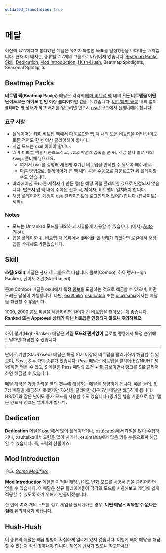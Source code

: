 ```yaml
---
outdated_translation: true
---
```


# 메달

이전에 *업적*이라고 불리었던 메달은 유저가 특별한 목표를 달성했음을 나타내는 배지입니다. 현재 이 배지는, 종류별로 7개의 그룹으로 나뉘어져 있습니다: [Beatmap Packs](#beatmap-packs), [Skill](#skill), [Dedication](#dedication), [Mod Introduction](#mod-introduction), [Hush-Hush](#hush-hush), Beatmap Spotlights, Seasonal Spotlights.

## Beatmap Packs

**비트맵 팩(Beatmap Packs)** 메달은 각각의 [테마 비트맵 팩](https://osu.ppy.sh/beatmaps/packs?type=theme) 내의 **모든 비트맵을 어떤 난이도로든 적어도 한 번 이상 클리어**하면 얻을 수 있습니다. [비트맵 팩 목록](https://osu.ppy.sh/beatmaps/packs?type=theme) 내의 맵이 **`클리어한 맵`** 상태가 되고 배지를 얻으려면 반드시 [osu!](/wiki/Game_mode/osu!) 모드에서 플레이해야 합니다.

### 요구 사항

- 플레이어는 [테마 비트맵 팩](https://osu.ppy.sh/beatmaps/packs?type=theme)에서 다운로드한 맵 팩 내의 모든 비트맵을 어떤 난이도로든 적어도 한 번 이상 클리어해야 합니다.
- 게임 모드는 osu! 이어야 합니다.
- 테마 비트맵 팩을 다운로드하고, `.zip` 파일의 압축을 푼 뒤, 게임 설치 폴더 내의 `Songs` 폴더에 넣으세요.
  - 여기서 osu!를 실행해 새롭게 추가된 비트맵을 인식할 수 있도록 해주세요.
  - 다른 방법으로, 플레이어가 맵 팩 내의 곡을 수동으로 다운로드한 뒤 플레이할 수도 있습니다.
- 바리에이션 곡(다른 제작자가 만든 맵)은 해당 곡을 플레이한 것으로 인정되지 않습니다.
  **반드시** 맵 팩 내에 수록된 것과 곡, 제작자, 비트맵이 일치해야 합니다.
- 해당 플레이어의 계정이 osu!클라이언트에 로그인되어 있어야 합니다 (웹사이트는 제외).

### Notes

- 모드는 Unranked 모드를 제외하고 자유롭게 사용할 수 있습니다. (예시) [Auto Pilot](/wiki/Game_modifier/Autopilot)).
- 맵을 플레이한 뒤, [비트맵 팩 목록](https://osu.ppy.sh/beatmaps/packs?type=theme)에서 **`클리어한 맵`** 상태가 되었다면 로컬에서 해당 맵을 삭제해도 상관없습니다.

## Skill

**스킬(Skill)** 메달은 현재 세 그룹으로 나뉩니다: 콤보(Combo), 하이 랭커(High Ranker), 난이도 기반(Star-based).

콤보(Combo) 메달은 osu!에서 특정 [콤보](/wiki/Disambiguation/Combo)를 도달하는 것으로 해금할 수 있으며, 어떤 노래든 달성이 가능합니다. 다만, [osu!taiko](/wiki/Game_mode/osu!taiko), [osu!catch](/wiki/Game_mode/osu!catch) 또는 [osu!mania](/wiki/Game_mode/osu!mania)에서는 메달을 해금할 수 없습니다.

1000, 2000 콤보 메달을 해금하려면 길이가 긴 비트맵을 찾아보는 게 좋습니다. **Ranked 또는 Approved 상태가 아닌 비트맵은 인정되지 않으니 주의하세요.**

---

하이 랭커(High-Ranker) 메달은 **게임 모드와 관계없이** 글로벌 랭킹에서 특정 순위에 도달하면 해금할 수 있습니다.

---

난이도 기반(Star-based) 메달은 특정 Star 이상의 비트맵을 클리어하며 해금할 수 있으며, *Pass*, *S* 두 개의 종류가 있습니다. *Pass* 메달은 비트맵을 클리어(EZ/NF/HT 제외)하면 얻을 수 있고, *S* 메달은 Pass 메달의 조건 + [풀 콤보](/wiki/Gameplay/Full_combo)이면서 랭크를 S로 클리어하면 해금할 수 있습니다.

메달 해금은 가장 가까운 별의 갯수에 해당하는 메달을 해금하게 됩니다. 예를 들어, 6, 7성 메달을 해금하지 못했지만 7.8성을 클리어한 경우 7성 메달만 해금하게 됩니다. HR/DT와 같은 난이도 증가 모드를 사용할 수도 있습니다 (증가된 별을 기준으로 함). 맵은 반드시 랭크된 맵이어야 합니다.

## Dedication

**Dedication** 메달은 osu!에서 많이 플레이하거나, osu!catch에서 과일을 많이 수집하거나, osu!taiko에서 드럼을 많이 치거나, osu!mania에서 많은 키를 누름으로써 해금할 수 있습니다. 즉, 노력의 산물이죠!

## Mod Introduction

*참고: [Game Modifiers](/wiki/Game_modifier)*

**Mod Introduction** 메달은 지정된 게임 난이도 변화 모드를 사용해 맵을 클리어하면 얻을 수 있습니다. 이 메달은 신규 플레이어들이 각각의 모드를 사용해보고 게임에 쉽게 적응할 수 있도록 하기 위해서 만들어졌습니다.

한 번에 여러 개의 모드를 걸고 게임을 플레이하는 경우, **어떤 메달도 획득할 수 없다는 점**에 유의하시기 바랍니다.

## Hush-Hush

이 종류의 메달은 해금 방법이 확실하게 알려져 있지 않습니다. 어떻게 해야 메달을 해금할 수 있는지 직접 찾아내야 합니다. 제목에 단서가 있으니 참고하세요!
